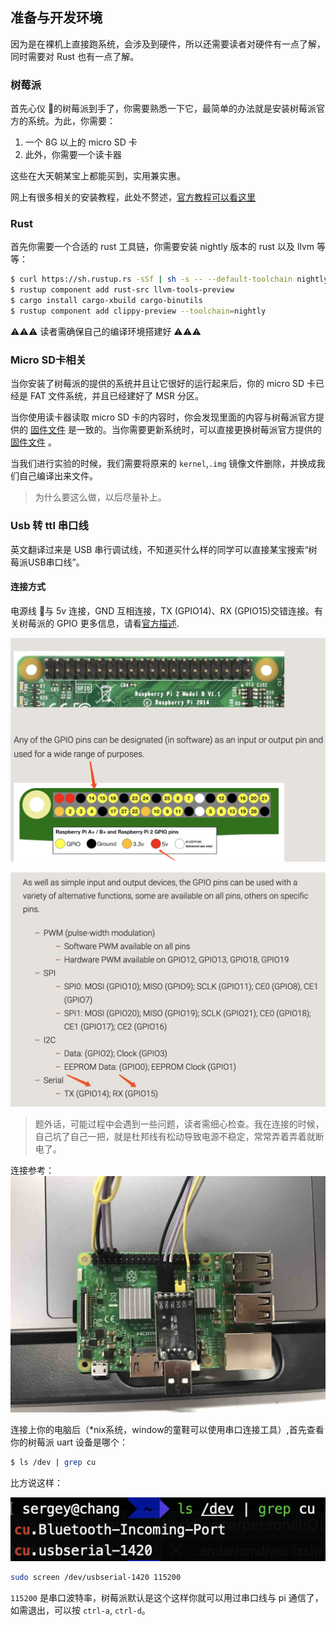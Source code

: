 ## 准备与开发环境

因为是在裸机上直接跑系统，会涉及到硬件，所以还需要读者对硬件有一点了解，同时需要对 Rust 也有一点了解。

### 树莓派

首先心仪 💓的树莓派到手了，你需要熟悉一下它，最简单的办法就是安装树莓派官方的系统。为此，你需要：

1. 一个 8G 以上的 micro SD 卡
2. 此外，你需要一个读卡器

这些在大天朝某宝上都能买到，实用兼实惠。

网上有很多相关的安装教程，此处不赘述，[官方教程可以看这里](https://www.raspberrypi.org/documentation/installation/installing-images/)

### Rust

首先你需要一个合适的 rust 工具链，你需要安装 nightly 版本的 rust 以及 llvm 等等：

```bash
$ curl https://sh.rustup.rs -sSf | sh -s -- --default-toolchain nightly
$ rustup component add rust-src llvm-tools-preview
$ cargo install cargo-xbuild cargo-binutils
$ rustup component add clippy-preview --toolchain=nightly
```

⚠️⚠️⚠️ 读者需确保自己的编译环境搭建好 ⚠️⚠️⚠️

### Micro SD卡相关

当你安装了树莓派的提供的系统并且让它很好的运行起来后，你的 micro SD 卡已经是 FAT 文件系统，并且已经建好了 MSR 分区。

当你使用读卡器读取 micro SD 卡的内容时，你会发现里面的内容与树莓派官方提供的 [固件文件](https://github.com/raspberrypi/firmware/tree/master/boot) 是一致的。当你需要更新系统时，可以直接更换树莓派官方提供的 [固件文件](https://github.com/raspberrypi/firmware/tree/master/boot) 。

当我们进行实验的时候，我们需要将原来的 `kernel`,`.img` 镜像文件删除，并换成我们自己编译出来文件。

>为什么要这么做，以后尽量补上。

### Usb 转 ttl 串口线

英文翻译过来是 USB 串行调试线，不知道买什么样的同学可以直接某宝搜索“树莓派USB串口线”。

#### 连接方式

电源线 🔌与 5v 连接，GND 互相连接，TX (GPIO14)、RX (GPIO15)交错连接。有关树莓派的 GPIO 更多信息，请看[官方描述](https://www.raspberrypi.org/documentation/usage/gpio/).

![GPIO对照](../pic/gpios.png)

![GPIO](../pic/gpio_info.png)

>题外话，可能过程中会遇到一些问题，读者需细心检查。我在连接的时候，自己坑了自己一把，就是杜邦线有松动导致电源不稳定，常常弄着弄着就断电了。

连接参考：
![调试线连接](../pic/uart.jpg)

连接上你的电脑后（*nix系统，window的童鞋可以使用串口连接工具）,首先查看你的树莓派 uart 设备是哪个：

```bash
$ ls /dev | grep cu
```

比方说这样：

![](../pic/ls_dev.png)


```bash
sudo screen /dev/usbserial-1420 115200
```

`115200` 是串口波特率，树莓派默认是这个这样你就可以用过串口线与 pi 通信了，如需退出，可以按 `ctrl-a`, `ctrl-d`。